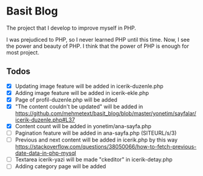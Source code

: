 # Basit Blog

The project that I develop to improve myself in PHP.

I was prejudiced to PHP, so I never learned PHP until this time. Now, I see the power and beauty of PHP. I think that the power of PHP is enough for most project.

## Todos

-   [x] Updating image feature will be added in icerik-duzenle.php
-   [x] Adding image feature will be added in icerik-ekle.php
-   [x] Page of profil-duzenle.php will be added
-   [x] "The content couldn't be updated" will be added in https://github.com/mehmetext/basit_blog/blob/master/yonetim/sayfalar/icerik-duzenle.php#L37
-   [x] Content count will be added in yonetim/ana-sayfa.php
-   [ ] Pagination feature will be added in ana-sayfa.php (SITEURL/s/3)
-   [ ] Previous and next content will be added in icerik.php by this way https://stackoverflow.com/questions/38050066/how-to-fetch-previous-date-data-in-php-mysql
-   [ ] Textarea icerik-yazi will be made "ckeditor" in icerik-detay.php
-   [ ] Adding category page will be added
